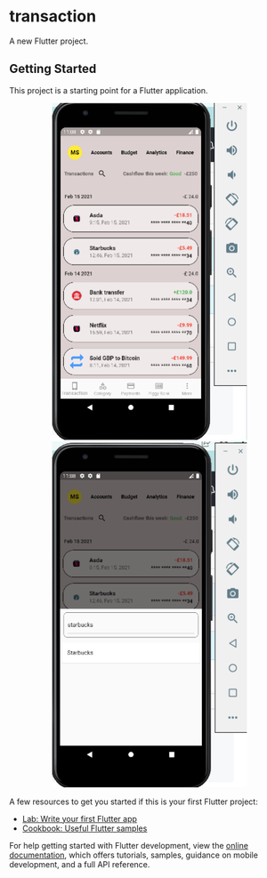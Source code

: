 # transaction

A new Flutter project.

## Getting Started

This project is a starting point for a Flutter application.
<p align="center">
  <img src="assets\images\Screenshot (99).png" width="350" title="Transaction screen">
  <img src="assets\images\Screenshot (100).png" width="350" alt="Search screen">                                                    
</p>

A few resources to get you started if this is your first Flutter project:

- [Lab: Write your first Flutter app](https://docs.flutter.dev/get-started/codelab)
- [Cookbook: Useful Flutter samples](https://docs.flutter.dev/cookbook)

For help getting started with Flutter development, view the
[online documentation](https://docs.flutter.dev/), which offers tutorials,
samples, guidance on mobile development, and a full API reference.
